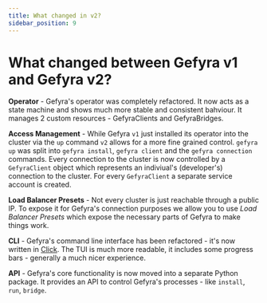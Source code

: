 ```yaml
---
title: What changed in v2?
sidebar_position: 9
---
```


# What changed between Gefyra v1 and Gefyra v2?

**Operator** - Gefyra's operator was completely refactored. It now acts as a state machine and shows much more stable and consistent 
bahviour. It manages 2 custom resources - GefyraClients and GefyraBridges.

**Access Management** - While Gefyra `v1` just installed its operator into the cluster via the `up` command `v2` allows for a more
fine grained control. `gefyra up` was split into `gefyra install`, `gefyra client` and the `gefyra connection` commands. Every connection to the 
cluster is now controlled by a `GefyraClient` object which represents an indiviual's (developer's) connection to the cluster.
For every `GefyraClient` a separate service account is created.

**Load Balancer Presets** - Not every cluster is just reachable through a public IP. To expose it for Gefyra's connection purposes we allow you to use
*Load Balancer Presets* which expose the necessary parts of Gefyra to make things work.

**CLI** - Gefyra's command line interface has been refactored - it's now written in [Click](https://click.palletsprojects.com/).
The TUI is much more readable, it includes some progress bars - generally a much nicer experience.

**API** - Gefyra's core functionality is now moved into a separate Python package. It provides an API to control Gefyra's processes -
like `install`, `run`, `bridge`.
